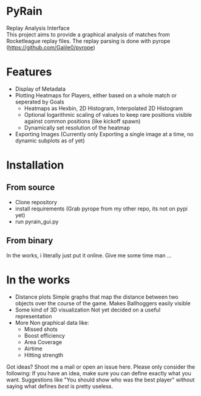 # PyRain
Replay Analysis Interface  
This project aims to provide a graphical analysis of matches from Rocketleague replay files. The replay parsing is done with pyrope (https://github.com/Galile0/pyrope)

# Features
* Display of Metadata
* Plotting Heatmaps for Players, either based on a whole match or seperated by Goals
    * Heatmaps as Hexbin, 2D Histogram, Interpolated 2D Histogram
    * Optional logarithmic scaling of values to keep rare positions visible against common positions (like kickoff spawn)
    * Dynamically set resolution of the heatmap
* Exporting Images (Currently only Exporting a single image at a time, no dynamic subplots as of yet)

# Installation

## From source
* Clone repository
* install requirements (Grab pyrope from my other repo, its not on pypi yet)
* run pyrain_gui.py

## From binary
In the works, i literally just put it online. Give me some time man ...

# In the works
* Distance plots
    Simple graphs that map the distance between two objects over the course of the game. Makes Ballhoggers easily visible
* Some kind of 3D visualization
    Not yet decided on a useful representation
* More Non graphical data like:
    * Missed shots
    * Boost efficiency
    * Area Coverage
    * Airtime
    * Hitting strength
    
Got ideas? Shoot me a mail or open an issue here. Please only consider the following: If you have an idea, make sure you can define exactly what you want. Suggestions like "You should show who was the best player" without saying what defines *best* is pretty useless.


